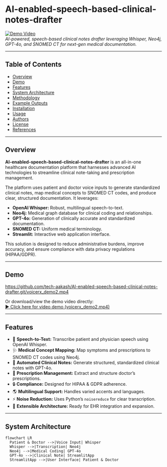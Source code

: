 # AI-enabled-speech-based-clinical-notes-drafter

[![Demo Video](#demo)](#demo)  
*AI-powered, speech-based clinical notes drafter leveraging Whisper, Neo4j, GPT-4o, and SNOMED CT for next-gen medical documentation.*

---

## Table of Contents

- [Overview](#overview)
- [Demo](#demo)
- [Features](#features)
- [System Architecture](#system-architecture)
- [Methodology](#methodology)
- [Example Outputs](#example-outputs)
- [Installation](#installation)
- [Usage](#usage)
- [Authors](#authors)
- [License](#license)
- [References](#references)

---

## Overview

**AI-enabled-speech-based-clinical-notes-drafter** is an all-in-one healthcare documentation platform that harnesses advanced AI technologies to streamline clinical note-taking and prescription management.

The platform uses patient and doctor voice inputs to generate standardized clinical notes, map medical concepts to SNOMED CT codes, and produce clear, structured documentation. It leverages:

- **OpenAI Whisper:** Robust, multilingual speech-to-text.
- **Neo4j:** Medical graph database for clinical coding and relationships.
- **GPT-4o:** Generation of clinically accurate and standardized documentation.
- **SNOMED CT:** Uniform medical terminology.
- **Streamlit:** Interactive web application interface.

This solution is designed to reduce administrative burdens, improve accuracy, and ensure compliance with data privacy regulations (HIPAA/GDPR).

---

## Demo

https://github.com/tech-aakash/AI-enabled-speech-based-clinical-notes-drafter.git/voicerx_demo2.mp4

Or download/view the demo video directly:  
[▶️ Click here for video demo (voicerx_demo2.mp4)](voicerx_demo2.mp4)

---

## Features

- 🎤 **Speech-to-Text:** Transcribe patient and physician speech using OpenAI Whisper.
- 🩺 **Medical Concept Mapping:** Map symptoms and prescriptions to SNOMED CT codes using Neo4j.
- 📝 **Automated Clinical Notes:** Generate structured, standardized clinical notes with GPT-4o.
- 🏥 **Prescription Management:** Extract and structure doctor’s prescriptions.
- 🔒 **Compliance:** Designed for HIPAA & GDPR adherence.
- 🌎 **Multilingual Support:** Handles varied accents and languages.
- ⚡ **Noise Reduction:** Uses Python’s `noisereduce` for clear transcription.
- 🔗 **Extensible Architecture:** Ready for EHR integration and expansion.

---

## System Architecture

```mermaid
flowchart LR
  Patient & Doctor -->|Voice Input| Whisper
  Whisper -->|Transcription| Neo4j
  Neo4j -->|Medical Coding| GPT-4o
  GPT-4o -->|Clinical Note| StreamlitApp
  StreamlitApp -->|User Interface| Patient & Doctor

